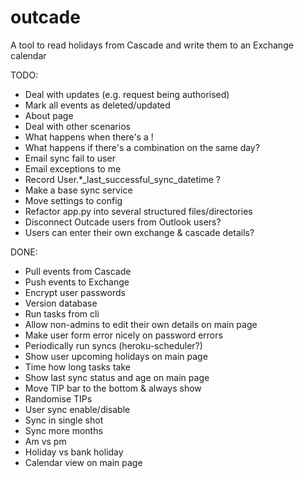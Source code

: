 outcade
=======

A tool to read holidays from Cascade and write them to an Exchange calendar


TODO:
 * Deal with updates (e.g. request being authorised)
 * Mark all events as deleted/updated
 * About page
 * Deal with other scenarios
  * What happens when there's a !
  * What happens if there's a combination on the same day?
 * Email sync fail to user
 * Email exceptions to me
 * Record User.*_last_successful_sync_datetime ?
 * Make a base sync service
 * Move settings to config
 * Refactor app.py into several structured files/directories
 * Disconnect Outcade users from Outlook users?
  * Users can enter their own exchange & cascade details?


DONE:
 * Pull events from Cascade
 * Push events to Exchange
 * Encrypt user passwords
 * Version database
 * Run tasks from cli
 * Allow non-admins to edit their own details on main page
 * Make user form error nicely on password errors
 * Periodically run syncs (heroku-scheduler?)
 * Show user upcoming holidays on main page
 * Time how long tasks take
 * Show last sync status and age on main page
 * Move TIP bar to the bottom & always show
 * Randomise TIPs
 * User sync enable/disable
 * Sync in single shot
 * Sync more months
 * Am vs pm
 * Holiday vs bank holiday
 * Calendar view on main page
